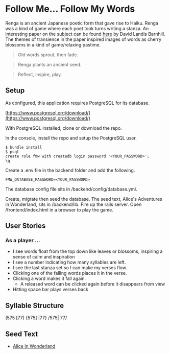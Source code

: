 # Follow Me... Follow My Words
Renga is an ancient Japanese poetic form that gave rise to Haiku.  Renga was a kind of game where each poet took turns writing a stanza.  An interesting paper on the subject can be found [here](https://www.uwosh.edu/facstaff/barnhill/244-japan/Renga.pdf) by David Landis Barnhill.  The themes of transience in the paper inspired images of words as cherry blossoms in a kind of game/relaxing pastime.

> Old words sprout, then fade.

> Renga plants an ancient seed.

> Reflect, inspire, play.

## Setup
As configured, this application requires PostgreSQL for its database.

[https://www.postgresql.org/download/](https://www.postgresql.org/download/)

With PostgreSQL installed, clone or download the repo.

In the console, install the repo and setup the PostgreSQL user.

```
$ bundle install
$ psql
create role fmw with createdb login password '<YOUR_PASSWORD>';
\q
```

Create a .env file in the backend folder and add the following.

```
FMW_DATABASE_PASSWORD=<YOUR_PASSWORD>
```
The database config file sits in /backend/config/database.yml.

Create, migrate then seed the database. The seed text, Alice's Adventures in Wonderland, sits in /backend/lib. Fire up the rails server.  Open /frontend/index.html in a browser to play the game.

## User Stories

### As a player ...
* I see words float from the top down like leaves or blossoms, inspiring a sense of calm and inspiration
* I see a number indicating how many syllables are left.
* I see the last stanza set so I can make my verses flow.
* Clicking one of the falling words places it in the verse.
* Clicking a word makes it fall again.
   * A released word can be clicked again before it disappears from view
* Hitting space bar plays verses back

## Syllable Structure

(575 [77) {575] |77} /575| 77/

## Seed Text
* [Alice In Wonderland](http://www.gutenberg.org/ebooks/11)

